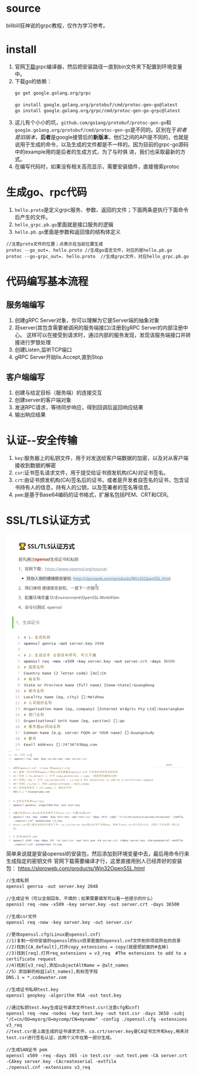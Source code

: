 # source
bilibili狂神说的grpc教程，仅作为学习参考。

# install
1. 官网[下载](https://github.com/protocolbuffers/protobuf/releases?page=2)grpc编译器，然后把安装路径一直到bin文件夹下配置到环境变量中。
2. 下载go的依赖：
   ```
   go get google.golang.org/grpc
   
   go install google.golang.org/protobuf/cmd/protoc-gen-go@latest
   go install google.golang.org/grpc/cmd/protoc-gen-go-grpc@latest
   ```
3. 这儿有个小小的坑，`github.com/go1ang/protobuf/protoc-gen-go`和 `goog1e.go1ang.org/protobuf/cmd/protoc-gen-go`是不同的。区别在于*前者是旧版本*，**后者**是google接管后的**新版本**，他们之间的API是不同的，也就是说用于生成的命令，以及生成的文件都是不一样的。因为目前的grpc-go源码中的example用的是后者的生成方式，为了与时俱
   进，我们也采取最新的方式。
4. 在编写代码时，如果没有相关高亮显示，需要安装插件，直接搜索protoc

# 生成go、rpc代码
1. `hello.proto`是定义grpc服务、参数、返回的文件；下面两条是执行下面命令后产生的文件。
2. `hello_grpc.pb.go`里面就是接口服务的逻辑
3. `hello.pb.go`里面是参数和返回值的结构体定义
```
//注意proto文件的位置；点表示在当前位置生成
protoc --go_out=. hello.proto //生成go语言文件，对应的是hello.pb.go
protoc --go-grpc_out=. hello.proto  //生成grpc文件，对应hello_grpc.pb.go
```

# 代码编写基本流程
## 服务端编写
1. 创建gRPC Server对象，你可以理解为它是Server端的抽象对象
2. 将server(其包含需要被调闲的服务端接口)注册到gRPC Server的内部注册中心。 这样可以在接受到请求时，通过内部的服务发现，发现该服务端接口并转接进行罗银处理
3. 创建Listen,监听TCP端口
4. gRPC Server开始Iis.Accept,直到Stop
## 客户端编写
1. 创建与给定目标（服务端）的连接交互
2. 创建server的客户端对象
3. 发送RPC请求，等待同步响应，得到回调后返回响应结果
4. 输出晌应结果

# 认证--安全传输

1. `key`:服务器上的私钥文件，用于对发送给客户端数据的加密，以及对从客户端接收到数据的解密
2. `csr`:证书签名请求文件，用于提交给证书颁发机构(CA)对证书签名。
3. `crt`:由证书颁发机构(CA)签名后的证书，或者是开发者自签名的证书，包含证书持有人的信息，持有人的公钥，以及签署者的签名等信息。
4. `pem`:是基于Base64编码的证书格式，扩展名包括PEM、CRT和CER。

# SSL/TLS认证方式
![img.png](img.png)
![img_1.png](img_1.png)
![img_2.png](img_2.png)
简单来说就是安装openssl的安装包，然后添加到环境变量中去，最后用命令行来生成指定的密钥文件
官网下载需要编译才行，这里直接用别人已经弄好的安装包：
https://slproweb.com/products/Win32OpenSSL.html

```
//生成私钥
openssl genrsa -out server.key 2048

//生成证书（可以全部回车、不填的；如果需要填写可以看一些提示的什么）
openssl req -new -x509 -key server.key -out server.crt -days 36500

//生成csr文件
openssl req -new -key server.key -out server.csr

//更改openssl.cfg(Linux是openssl.cnf)
//1)复制一份你安装的openssl的bin目录里面的openssl.cnf文件到你项目所在的目录
//2)找到[CA_default],打开copy_extensions = copy(就是把前面的#去掉)
//3)找到[req].打开req_extensions = v3_req  #The extensions to add to a certificate request
//4)找到[v3_req],添加subjectAltName = @alt_names
//5〉添加新的标兹[alt_names],和标签字段
DNS.1 = *.codewater.com

//生成证书私胡test.key
openssl genpkey -algorithm RSA -out test.key

//通过私钥test.key生成证书请求文件test.csr(注意cfg和cnf)
openssl req -new -nodes -key test.key -out test.csr -days 3650 -subj "/C=cn/OU=myorg/O=mycomp/CN=myname" -config ./openssl.cfg -extensions v3_req
//test.csr是上面生成的证书请求文件，ca.crt/server.key是CA证书文件和key,用来对test.csr进行签名认证，这两个义件在第一部分生成。

//生成SAN证书 pem
openssl x509 -req -days 365 -in test.csr -out test.pem -CA server.crt -CAkey server.key -CAcreateserial -extfile
./openssl.cnf -extensions v3_req
```

